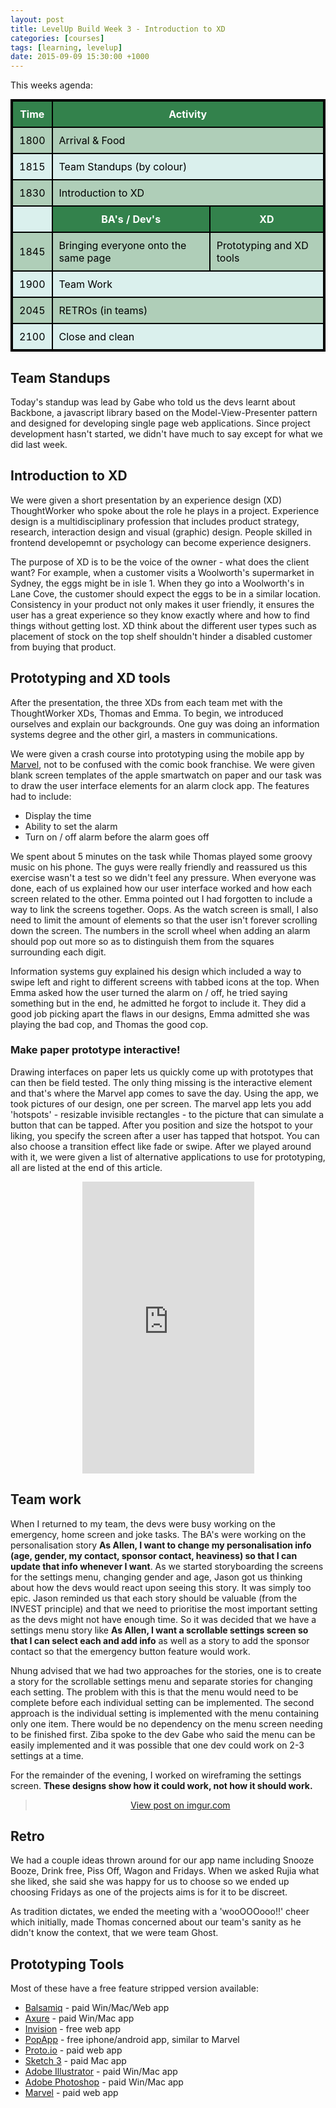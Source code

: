 ```yaml
---
layout: post
title: LevelUp Build Week 3 - Introduction to XD
categories: [courses]
tags: [learning, levelup]
date: 2015-09-09 15:30:00 +1000
---
```

<style>

table{
	margin: 0 auto;
    border-collapse: collapse;
    border-spacing: 0;
    border:2px solid #000000;
}

th{
    background: #33824c;
    color: white;
}

th, td{
    border:2px solid #000000;
    padding: 10px;
}

td{
	color: black;
}

tr:nth-child(even){
	background: #afceb8;
}

tr:nth-child(odd){
	background: #daf0ed;
}
</style>

This weeks agenda:

<table>
	<tr><th><b>Time</b></th><th colspan="2"><b>Activity</b></th></tr>
	<tr><td>1800</td><td colspan="2">Arrival & Food</td></tr>
	<tr><td>1815</td><td colspan="2">Team Standups (by colour)</td></tr>
	<tr><td>1830</td><td colspan="2">Introduction to XD</td></tr>
	<tr><td></td><th>BA's / Dev's</th><th>XD</th></tr>
	<tr><td>1845</td><td>Bringing everyone onto the same page</td><td>Prototyping and XD tools</td></tr>
	<tr><td>1900</td><td colspan="2">Team Work</td></tr>
	<tr><td>2045</td><td colspan="2">RETROs (in teams)</td></tr>
	<tr><td>2100</td><td colspan="2">Close and clean</td></tr>
</table>

## Team Standups
Today's standup was lead by Gabe who told us the devs learnt about Backbone, a javascript library based on the Model-View-Presenter pattern and designed for developing single page web applications.  Since project development hasn't started, we didn't have much to say except for what we did last week.

## Introduction to XD
We were given a short presentation by an experience design (XD) ThoughtWorker who spoke about the role he plays in a project.  Experience design is a multidisciplinary profession that includes product strategy, research, interaction design and visual (graphic) design.  People skilled in frontend developemnt or psychology can become experience designers.

The purpose of XD is to be the voice of the owner - what does the client want?  For example, when a customer visits a Woolworth's supermarket in Sydney, the eggs might be in isle 1.  When they go into a Woolworth's in Lane Cove, the customer should expect the eggs to be in a similar location.  Consistency in your product not only makes it user friendly, it ensures the user has a great experience so they know exactly where and how to find things without getting lost.  XD think about the different user types such as placement of stock on the top shelf shouldn't hinder a disabled customer from buying that product.

## Prototyping and XD tools
After the presentation, the three XDs from each team met with the ThoughtWorker XDs, Thomas and Emma.  To begin, we introduced ourselves and explain our backgrounds.  One guy was doing an information systems degree and the other girl, a masters in communications.  

We were given a crash course into prototyping using the mobile app by [Marvel][1], not to be confused with the comic book franchise.  We were given blank screen templates of the apple smartwatch on paper and our task was to draw the user interface elements for an alarm clock app.  The features had to include:

* Display the time 
* Ability to set the alarm
* Turn on / off alarm before the alarm goes off
 
We spent about 5 minutes on the task while Thomas played some groovy music on his phone.  The guys were really friendly and reassured us this exercise wasn't a test so we didn't feel any pressure.  When everyone was done, each of us explained how our user interface worked and how each screen related to the other.  Emma pointed out I had forgotten to include a way to link the screens together. Oops.  As the watch screen is small, I also need to limit the amount of elements so that the user isn't forever scrolling down the screen.  The numbers in the scroll wheel when adding an alarm should pop out more so as to distinguish them from the squares surrounding each digit.

Information systems guy explained his design which included a way to swipe left and right to different screens with tabbed icons at the top.  When Emma asked how the user turned the alarm on / off, he tried saying something but in the end, he admitted he forgot to include it.  They did a good job picking apart the flaws in our designs, Emma admitted she was playing the bad cop, and Thomas the good cop.  

### Make paper prototype interactive!
Drawing interfaces on paper lets us quickly come up with prototypes that can then be field tested.  The only thing missing is the interactive element and that's where the Marvel app comes to save the day.  Using the app, we took pictures of our design, one per screen.  The marvel app lets you add 'hotspots' - resizable invisible rectangles - to the picture that can simulate a button that can be tapped.  After you position and size the hotspot to your liking, you specify the screen after a user has tapped that hotspot.  You can also choose a transition effect like fade or swipe.  After we played around with it, we were given a list of alternative applications to use for prototyping, all are listed at the end of this article.   

<div style="text-align:center; width:100%"><iframe src="https://marvelapp.com/2g965h6?emb=1" width="275" height="467" allowTransparency="true" frameborder="0"></iframe></div>

## Team work
When I returned to my team, the devs were busy working on the emergency, home screen and joke tasks.  The BA's were working on the personalisation story **As Allen, I want to change my personalisation info (age, gender, my contact, sponsor contact, heaviness) so that I can update that info whenever I want**.  As we started storyboarding the screens for the settings menu, changing gender and age, Jason got us thinking about how the devs would react upon seeing this story.  It was simply too epic.  Jason reminded us that each story should be valuable (from the INVEST principle) and that we need to prioritise the most important setting as the devs might not have enough time.  So it was decided that we have a settings menu story like **As Allen, I want a scrollable settings screen so that I can select each and add info** as well as a story to add the sponsor contact so that the emergency button feature would work.  

Nhung advised that we had two approaches for the stories, one is to create a story for the scrollable settings menu and separate stories for changing each setting.  The problem with this is that the menu would need to be complete before each individual setting can be implemented.  The second approach is the individual setting is implemented with the menu containing only one item.  There would be no dependency on the menu screen needing to be finished first.  Ziba spoke to the dev Gabe who said the menu can be easily implemented and it was possible that one dev could work on 2-3 settings at a time.  

For the remainder of the evening, I worked on wireframing the settings screen.  **These designs show how it could work, not how it should work.** 

<div style="text-align:center; width:100%"><blockquote class="imgur-embed-pub" lang="en" data-id="a/pTXii"><a href="//imgur.com/a/pTXii">View post on imgur.com</a></blockquote><script async src="//s.imgur.com/min/embed.js" charset="utf-8"></script></div>

## Retro
We had a couple ideas thrown around for our app name including Snooze Booze, Drink free, Piss Off, Wagon and Fridays.  When we asked Rujia what she liked, she said she was happy for us to choose so we ended up choosing Fridays as one of the projects aims is for it to be discreet. 

As tradition dictates, we ended the meeting with a 'wooOOOooo!!' cheer which initially, made Thomas concerned about our team's sanity as he didn't know the context, that we were team Ghost.      

## Prototyping Tools
Most of these have a free feature stripped version available:

* [Balsamiq][2] - paid Win/Mac/Web app
* [Axure][3] - paid Win/Mac app
* [Invision][4] - free web app
* [PopApp][5] - free iphone/android app, similar to Marvel
* [Proto.io][6] - paid web app
* [Sketch 3][7] - paid Mac app
* [Adobe Illustrator][8] - paid Win/Mac app
* [Adobe Photoshop][9] - paid Win/Mac app
* [Marvel][1] - paid web app

[1]:https://marvelapp.com/
[2]:https://balsamiq.com/
[3]:http://www.axure.com/
[4]:http://www.invisionapp.com/
[5]:https://popapp.in/
[6]:https://proto.io/
[7]:http://bohemiancoding.com/sketch/
[8]:http://www.adobe.com/au/products/illustrator.html
[9]:http://www.adobe.com/au/products/photoshop.html
